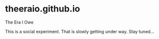 # theeraio.github.io
The Era I Owe

This is a social experiment. That is slowly getting under way. Stay tuned...